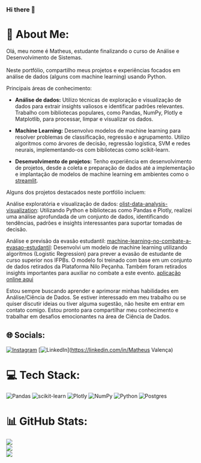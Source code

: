 ### Hi there 👋


# 💫 About Me:
Olá, meu nome é Matheus, estudante finalizando o curso de Análise e Desenvolvimento de Sistemas.<br><br>Neste portfólio, compartilho meus projetos e experiências focados em análise de dados (alguns com machine learning) usando Python.<br>


Principais áreas de conhecimento:

- **Análise de dados:** Utilizo técnicas de exploração e visualização de dados para extrair insights valiosos e identificar padrões relevantes. Trabalho com bibliotecas populares, como Pandas, NumPy, Plotly e Matplotlib, para processar, limpar e visualizar os dados.

- **Machine Learning:** Desenvolvo modelos de machine learning para resolver problemas de classificação, regressão e agrupamento. Utilizo algoritmos como árvores de decisão, regressão logística, SVM e redes neurais, implementando-os com bibliotecas como scikit-learn.

- **Desenvolvimento de projetos:** Tenho experiência em desenvolvimento de projetos, desde a coleta e preparação de dados até a implementação e implantação de modelos de machine learning em ambientes como o [streamlit](https://streamlit.io/).


Alguns dos projetos destacados neste portfólio incluem:

Análise exploratória e visualização de dados: [olist-data-analysis-visualization](https://github.com/math3usvalenca/olist-data-analysis-visualization): Utilizando Python e bibliotecas como Pandas e Plotly, realizei uma análise aprofundada de um conjunto de dados, identificando tendências, padrões e insights interessantes para suportar tomadas de decisão.

Análise e previsão da evasão estudantil: [ machine-learning-no-combate-a-evasao-estudantil](https://github.com/math3usvalenca/machine-learning-no-combate-a-evasao-estudantil): Desenvolvi um modelo de machine learning utilizando algoritmos (Logistic Regression) para prever a evasão de estudante de curso superior nos IFPBs. O modelo foi treinado com base em um conjunto de dados retirados da Plataforma Nilo Peçanha. Também foram retirados insights importantes para auxiliar no combate a este evento. [aplicação online aqui](https://data-visualization-and-forecasting-student-dropout.streamlit.app/)

Estou sempre buscando aprender e aprimorar minhas habilidades em Análise/Ciência de Dados. Se estiver interessado em meu trabalho ou se quiser discutir ideias ou tiver alguma sugestão, não hesite em entrar em contato comigo. Estou pronto para compartilhar meu conhecimento e trabalhar em desafios emocionantes na área de Ciência de Dados.


## 🌐 Socials:
[![Instagram](https://img.shields.io/badge/Instagram-%23E4405F.svg?logo=Instagram&logoColor=white)](https://instagram.com/matheus__valenca) [![LinkedIn](https://img.shields.io/badge/LinkedIn-%230077B5.svg?logo=linkedin&logoColor=white)](https://linkedin.com/in/Matheus Valença) 

# 💻 Tech Stack:
![Pandas](https://img.shields.io/badge/pandas-%23150458.svg?style=for-the-badge&logo=pandas&logoColor=white) ![scikit-learn](https://img.shields.io/badge/scikit--learn-%23F7931E.svg?style=for-the-badge&logo=scikit-learn&logoColor=white) ![Plotly](https://img.shields.io/badge/Plotly-%233F4F75.svg?style=for-the-badge&logo=plotly&logoColor=white) ![NumPy](https://img.shields.io/badge/numpy-%23013243.svg?style=for-the-badge&logo=numpy&logoColor=white) ![Python](https://img.shields.io/badge/python-3670A0?style=for-the-badge&logo=python&logoColor=ffdd54) ![Postgres](https://img.shields.io/badge/postgres-%23316192.svg?style=for-the-badge&logo=postgresql&logoColor=white)
# 📊 GitHub Stats:
![](https://github-readme-stats.vercel.app/api?username=math3usvalenca&theme=blue-green&hide_border=false&include_all_commits=false&count_private=true)<br/>
![](https://github-readme-streak-stats.herokuapp.com/?user=math3usvalenca&theme=blue-green&hide_border=false)<br/>
![](https://github-readme-stats.vercel.app/api/top-langs/?username=math3usvalenca&theme=blue-green&hide_border=false&include_all_commits=false&count_private=true&layout=compact)
